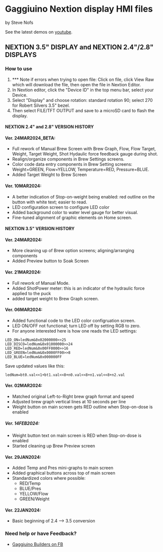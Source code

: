 # Gaggiuino Nextion display HMI files

by Steve Nofs

See the latest demos on [youtube](https://www.youtube.com/@stevenofs8795).

## NEXTION 3.5" DISPLAY and NEXTION 2.4"/2.8" DISPLAYS

### How to use
1. *** Note if errors when trying to open file: Click on file, click View Raw which will download the file, then open the file in Nextion Editor.
2. In Nextion editor, click the "Device ID" in the top menu bar, select your Device. 
3. Select "Display" and choose rotation: standard rotation 90; select 270 for Robert Silvers 3.5" bezel.
4. Then select FILE/TFT OUTPUT and save to a microSD card to flash the display.


#### NEXTION 2.4" and 2.8" VERSION HISTORY ####

#### Ver. 24MAR2024_BETA:

- Full rework of Manual Brew Screen with Brew Graph, Flow, Flow Target, Weight, Target Weight, Shot Hydaulic force feedback gauge during shot.
- Realign/organize components in Brew Settings screens.
- Color code data entry components in Brew Setting screens: Weight=GREEN, Flow=YELLOW, Temperature=RED, Pressure=BLUE.
- Added Target Weight to Brew Screen

#### Ver. 10MAR2024:
- A better indication of Stop-on-weight being enabled: red outline on the button with white text; easier to read. 
- LED configuration screen to configure LED color
- Added background color to water level gauge for better visual.
- Fine-tuned alignment of graphic elements on Home screen.



#### NEXTION 3.5" VERSION HISTORY #####

#### Ver. 24MAR2024:

- More cleaning up of Brew option screens; aligning/arranging components
- Added Preview button to Soak Screen

#### Ver. 21MAR2024:

- Full rework of  Manual Mode.
- Added ShotPower meter: this is an indicator of the hydraulic force applied to the puck
- added target weight to Brew Graph screen. 

#### Ver. 06MAR2024:

- Added functional code to the LED color configruation screen.
- LED ON/OFF not functional; turn LED off by setting RGB to zero.
- For anyone interested here is how one reads the LED settings:
```
LED_ON=ledNum&0x02000000>>25
LED_DISCO=ledNum&0x01000000>>24
LED_RED=ledNum&0x00FF0000>>16
LED_GREEN=ledNum&0x0000FF00>>8
LED_BLUE=ledNum&0x000000FF
```

Save updated values like this:

`ledNum=bt0.val<<1+bt1.val<<8+n0.val<<8+n1.val<<8+n2.val`


#### Ver. 02MAR2024:
- Matched original Left-to-Right brew graph format and speed
- Adjusted brew graph vertical lines at 10 seconds per line
- Weight button on main screen gets RED outline when Stop-on-dose is enabled


##### Ver. 14FEB2024:
- Weight button text on main screen is RED when Stop-on-dose is enabled
- Started cleaning up Brew Preview screen


#### Ver. 29JAN2024:
- Added Temp and Pres mini-graphs to main screen
- Added graphical buttons across top of main screen
- Standardized colors where possible: 
    - RED/Temp
    - BLUE/Pres
    - YELLOW/Flow
    - GREEN/Weight


#### Ver. 22JAN2024:
- Basic beginning of 2.4 --> 3.5 conversion



### Need help or have Feedback?
- [Gaggiuino Builders on FB](https://www.facebook.com/groups/5362374853865845)
